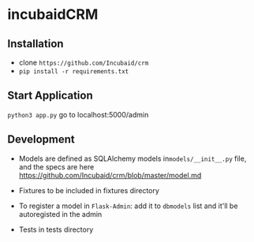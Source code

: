 # incubaidCRM

## Installation
- clone `https://github.com/Incubaid/crm`
- `pip install -r requirements.txt`

## Start Application
`python3 app.py`
go to localhost:5000/admin

## Development
- Models are defined as SQLAlchemy models in`models/__init__.py` file, and the specs are here https://github.com/Incubaid/crm/blob/master/model.md

- Fixtures to be included in fixtures directory
- To register a model in `Flask-Admin`: add it to `dbmodels` list and it'll be autoregisted in the admin

- Tests in tests directory

